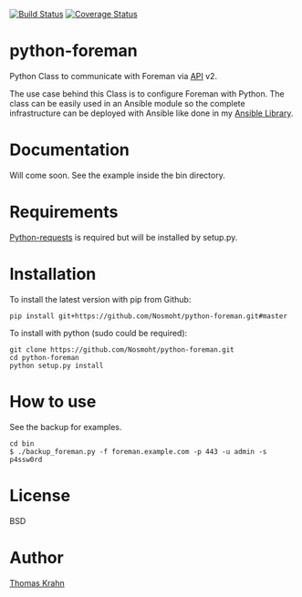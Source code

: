 [![Build Status](https://travis-ci.org/Nosmoht/python-foreman.png)](https://travis-ci.org/Nosmoht/python-foreman)
[![Coverage Status](https://coveralls.io/repos/Nosmoht/python-foreman/badge.svg)](https://coveralls.io/r/Nosmoht/python-foreman)
# python-foreman
Python Class to communicate with Foreman via [API] v2.

The use case behind this Class is to configure Foreman with Python. The class can be easily used in an Ansible module
so the complete infrastructure can be deployed with Ansible like done in my [Ansible Library].

# Documentation
Will come soon. See the example inside the bin directory.

# Requirements
[Python-requests] is required but will be installed by setup.py.

# Installation
To install the latest version with pip from Github:
```
pip install git+https://github.com/Nosmoht/python-foreman.git#master
```

To install with python (sudo could be required):
```
git clone https://github.com/Nosmoht/python-foreman.git
cd python-foreman
python setup.py install
```


# How to use

See the backup for examples.

```
cd bin
$ ./backup_foreman.py -f foreman.example.com -p 443 -u admin -s p4ssw0rd
```

# License

BSD

# Author
[Thomas Krahn]

[API]: www.theforeman.org/api_v2.html
[Ansible Library]: https://github.com/Nosmoht/ansible-library-foreman
[Thomas Krahn]: mailto:ntbc@gmx.net
[Python-requests]: https://github.com/kennethreitz/requests
